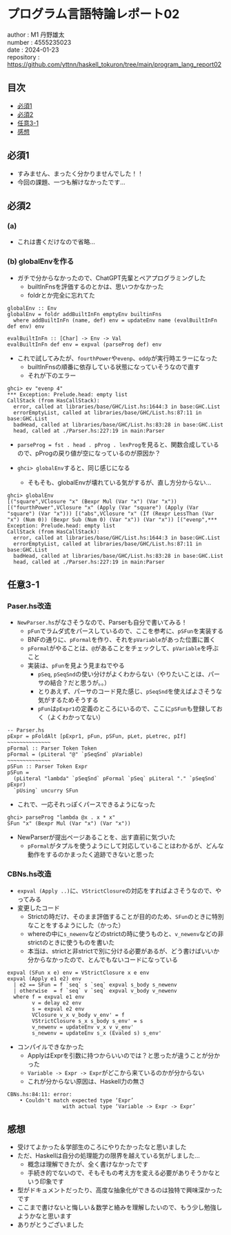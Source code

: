 # プログラム言語特論レポート02
author : M1 丹野雄太\
number : 4555235023\
date   : 2024-01-23\
repository : https://github.com/yttnn/haskell_tokuron/tree/main/program_lang_report02
<div style="page-break-before:always"></div>

## 目次
- [必須1](#必須1)
- [必須2](#必須2)
- [任意3-1](#任意3-1)
- [感想](#感想)

## 必須1
- すみません、まったく分かりませんでした！！
- 今回の課題、一つも解けなかったです...

## 必須2
### (a)
- これは書くだけなので省略...

### (b) globalEnvを作る
- ガチで分からなかったので、ChatGPT先輩とペアプログラミングした
  - builtInFnsを評価するのとかは、思いつかなかった
  - foldrとか完全に忘れてた
```
globalEnv :: Env
globalEnv = foldr addBuiltInFn emptyEnv builtinFns
  where addBuiltInFn (name, def) env = updateEnv name (evalBuiltInFn def env) env

evalBuiltInFn :: [Char] -> Env -> Val
evalBuiltInFn def env = expval (parseProg def) env

```
- これで試してみたが、`fourthPower`や`evenp`、`oddp`が実行時エラーになった
  - builtInFnsの順番に依存している状態になっていそうなので直す
  - それが下のエラー
```
ghci> ev "evenp 4"
*** Exception: Prelude.head: empty list
CallStack (from HasCallStack):
  error, called at libraries/base/GHC/List.hs:1644:3 in base:GHC.List
  errorEmptyList, called at libraries/base/GHC/List.hs:87:11 in base:GHC.List
  badHead, called at libraries/base/GHC/List.hs:83:28 in base:GHC.List
  head, called at ./Parser.hs:227:19 in main:Parser
```
- `parseProg = fst . head . pProg . lexProg`を見ると、関数合成しているので、pProgの戻り値が空になっているのが原因か？

- `ghci> globalEnv`すると、同じ感じになる
  - そもそも、globalEnvが壊れている気がするが、直し方分からない...
```
ghci> globalEnv 
[("square",VClosure "x" (Bexpr Mul (Var "x") (Var "x")) [("fourthPower",VClosure "x" (Apply (Var "square") (Apply (Var "square") (Var "x"))) [("abs",VClosure "x" (If (Rexpr LessThan (Var "x") (Num 0)) (Bexpr Sub (Num 0) (Var "x")) (Var "x")) [("evenp",*** Exception: Prelude.head: empty list
CallStack (from HasCallStack):
  error, called at libraries/base/GHC/List.hs:1644:3 in base:GHC.List
  errorEmptyList, called at libraries/base/GHC/List.hs:87:11 in base:GHC.List
  badHead, called at libraries/base/GHC/List.hs:83:28 in base:GHC.List
  head, called at ./Parser.hs:227:19 in main:Parser
```

## 任意3-1
### Paser.hs改造
- `NewParser.hs`がなさそうなので、Parserも自分で書いてみる！
  - `pFun`でラムダ式をパースしているので、ここを参考に、`pSFun`を実装する
  - BNFの通りに、`pFormal`を作り、それを`pVariable`があった位置に置く
  - `pFormal`がやることは、`@`があることをチェックして、`pVariable`を呼ぶこと
  - 実装は、`pFun`を見よう見まねでやる
    - `pSeq`, `pSeqSnd`の使い分けがよくわからない（やりたいことは、パーサの結合？だと思うが。。）
    - とりあえず、パーサのコード見た感じ、`pSeqSnd`を使えばよさそうな気がするためそうする
    - `pFun`は`pExpr1`の定義のところにいるので、ここに`pSFun`も登録しておく（よくわかってない）
```
-- Parser.hs
pExpr = pFoldAlt [pExpr1, pFun, pSFun, pLet, pLetrec, pIf]
~~~~~~~~~~~~~~
pFormal :: Parser Token Token
pFormal = (pLiteral "@" `pSeqSnd` pVariable)
~~~~~~~~~~~~~~
pSFun :: Parser Token Expr
pSFun = 
  (pLiteral "lambda" `pSeqSnd` pFormal `pSeq` pLiteral "." `pSeqSnd` pExpr)
  `pUsing` uncurry SFun
```
- これで、一応それっぽくパースできるようになった
```
ghci> parseProg "lambda @x . x * x"
SFun "x" (Bexpr Mul (Var "x") (Var "x"))
```
- NewParserが提出ページあることを、出す直前に気づいた
  - `pFormal`がタプルを使うようにして対応していることはわかるが、どんな動作をするのかまったく追跡できないと思った
### CBNs.hs改造
- `expval (Apply ..)`に、`VStrictClosure`の対応をすればよさそうなので、やってみる
- 変更したコード
  - Strictの時だけ、そのまま評価することが目的のため、`SFun`のときに特別なことをするようにした（かった）
  - whereの中に`s_newenv`などのstrictの時に使うものと、`v_newenv`などの非strictのときに使うものを書いた
  - 本当は、strictと非strictで別に分ける必要があるが、どう書けばいいか分からなかったので、とんでもないコードになっている
```
expval (SFun x e) env = VStrictClosure x e env
expval (Apply e1 e2) env
  | e2 == SFun = f `seq` s `seq` expval s_body s_newenv
  | otherwise  = f `seq` v `seq` expval v_body v_newenv
  where f = expval e1 env
        v = delay e2 env
        s = expval e2 env
        VClosure v_x v_body v_env' = f
        VStrictClosure s_x s_body s_env' = s
        v_newenv = updateEnv v_x v v_env'
        s_newenv = updateEnv s_x (Evaled s) s_env'
```
- コンパイルできなかった
  - ApplyはExprを引数に持つからいいのでは？と思ったが違うことが分かった
  - `Variable -> Expr -> Expr`がどこから来ているのかが分からない
  - これが分からない原因は、Haskell力の無さ
```
CBNs.hs:84:11: error:
    • Couldn't match expected type ‘Expr’
                  with actual type ‘Variable -> Expr -> Expr’
```

## 感想
- 受けてよかった＆学部生のころにやりたかったなと思いました
- ただ、Haskellは自分の処理能力の限界を越えている気がしました...
  - 概念は理解できたが、全く書けなかったです
  - 手続き的でないので、そもそもの考え方を変える必要がありそうかなという印象です
- 型がドキュメントだったり、高度な抽象化ができるのは独特で興味深かったです
- ここまで書けないと悔しい＆数学と絡みを理解したいので、もう少し勉強しようかなと思います
- ありがとうございました
